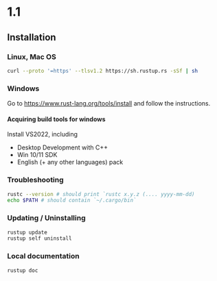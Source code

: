# 1.1

## Installation

### Linux, Mac OS
```bash
curl --proto '=https' --tlsv1.2 https://sh.rustup.rs -sSf | sh
```

### Windows
Go to https://www.rust-lang.org/tools/install and follow the instructions.

#### Acquiring build tools for windows
Install VS2022, including
- Desktop Development with C++
- Win 10/11 SDK
- English (+ any other languages) pack

### Troubleshooting

```bash
rustc --version # should print `rustc x.y.z (.... yyyy-mm-dd)
echo $PATH # should contain `~/.cargo/bin`
```

### Updating / Uninstalling
```bash
rustup update
rustup self uninstall
```

### Local documentation
```bash
rustup doc
```
